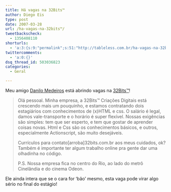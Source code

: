 ```yaml
---
title: Há vagas na 32Bits™
author: Diego Eis
type: post
date: 2007-03-28
url: /ha-vagas-na-32bits™/
tweetbackscheck:
  - 1356408110
shorturls:
  - 'a:3:{s:9:"permalink";s:51:"http://tableless.com.br/ha-vagas-na-32bits%e2%84%a2";s:7:"tinyurl";s:26:"http://tinyurl.com/3zu83uh";s:4:"isgd";s:19:"http://is.gd/8MQyc3";}'
twittercomments:
  - 'a:0:{}'
dsq_thread_id: 503036823
categories:
  - Geral

---
```

Meu amigo [Danilo Medeiros][1] está abrindo vagas na [32Bits™][2]!

> Olá pessoal. Minha empresa, a 32Bits™ Criações Digitais está crescendo mais um pouquinho, e estamos contratando dois estagiários com conhecimentos de (x)HTML e css. O salário é legal, damos vale-transporte e o horário é super flexível. Nossas exigências são simples: tem que ser esperto, e tem que gostar de aprender coisas novas. Html e Css são os conhecimentos básicos, e outros, especialmente Actionscript, são muito desejáveis.
> 
> Currículos para contato[arroba]32bits.com.br aos meus cuidados, ok? Também é importante ter algum trabalho online pra gente dar uma olhadinha no código.
> 
> P.S. Nossa empresa fica no centro do Rio, ao lado do metrô Cinelândia e do cinema Odeon.

Ele ainda intera que se o cara for &#8216;bão&#8217; mesmo, esta vaga pode virar algo sério no final do estágio!

 [1]: http://www.digitalminds.com.br/blog/
 [2]: http://www.32bits.com.br/